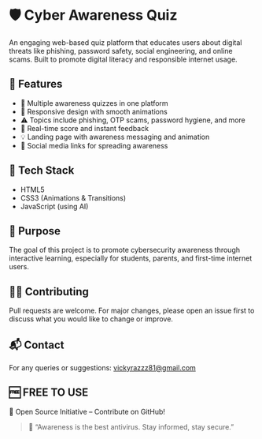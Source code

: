 # 🛡️ Cyber Awareness Quiz

An engaging web-based quiz platform that educates users about digital threats like phishing, password safety, social engineering, and online scams. Built to promote digital literacy and responsible internet usage.

## 🚀 Features

- 🧠 Multiple awareness quizzes in one platform
- 📱 Responsive design with smooth animations
- ⚠️ Topics include phishing, OTP scams, password hygiene, and more
- 📝 Real-time score and instant feedback
- 💡 Landing page with awareness messaging and animation
- 📲 Social media links for spreading awareness

## 🧰 Tech Stack

- HTML5
- CSS3 (Animations & Transitions)
- JavaScript (using AI)

## 🎯 Purpose

The goal of this project is to promote cybersecurity awareness through interactive learning, especially for students, parents, and first-time internet users.

## 👨‍💻 Contributing

Pull requests are welcome. For major changes, please open an issue first to discuss what you would like to change or improve.

## 📬 Contact

For any queries or suggestions: vickyrazzz81@gmail.com
## 🆓 FREE TO USE

<p>👐 Open Source Initiative – Contribute on GitHub!</p>

> 🧠 “Awareness is the best antivirus. Stay informed, stay secure.”
